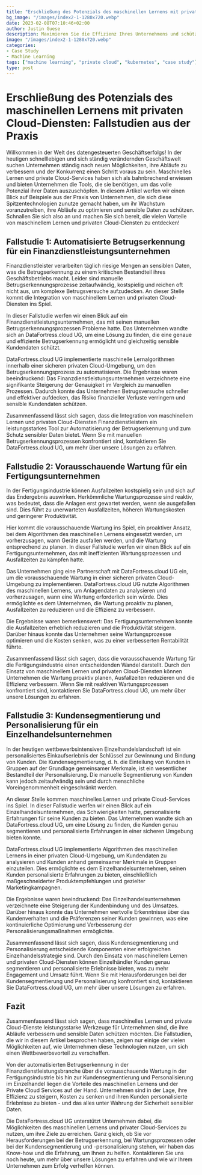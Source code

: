 ```yaml
---
title: "Erschließung des Potenzials des maschinellen Lernens mit privaten Cloud-Diensten: Fallstudien aus der Praxis"
bg_image: "/images/index2-1-1280x720.webp"
date: 2023-02-08T07:10:46+02:00
author: Justin Guese
description: Maximieren Sie die Effizienz Ihres Unternehmens und schützen Sie sensible Daten mit maschinellem Lernen und privaten Cloud-Diensten. Sehen Sie sich Fallstudien aus der Praxis an und kontaktieren Sie uns noch heute!
image: "/images/index2-1-1280x720.webp"
categories:
- Case Study
- Machine Learning
tags: ["machine learning", "private cloud", "kubernetes", "case study"]
type: post
---
```


# Erschließung des Potenzials des maschinellen Lernens mit privaten Cloud-Diensten: Fallstudien aus der Praxis

Willkommen in der Welt des datengesteuerten Geschäftserfolgs! In der heutigen schnelllebigen und sich ständig verändernden Geschäftswelt suchen Unternehmen ständig nach neuen Möglichkeiten, ihre Abläufe zu verbessern und der Konkurrenz einen Schritt voraus zu sein. Maschinelles Lernen und private Cloud-Services haben sich als bahnbrechend erwiesen und bieten Unternehmen die Tools, die sie benötigen, um das volle Potenzial ihrer Daten auszuschöpfen. In diesem Artikel werfen wir einen Blick auf Beispiele aus der Praxis von Unternehmen, die sich diese Spitzentechnologien zunutze gemacht haben, um ihr Wachstum voranzutreiben, ihre Abläufe zu optimieren und sensible Daten zu schützen. Schnallen Sie sich also an und machen Sie sich bereit, die vielen Vorteile von maschinellem Lernen und privaten Cloud-Diensten zu entdecken!

## Fallstudie 1: Automatisierte Betrugserkennung für ein Finanzdienstleistungsunternehmen

Finanzdienstleister verarbeiten täglich riesige Mengen an sensiblen Daten, was die Betrugserkennung zu einem kritischen Bestandteil ihres Geschäftsbetriebs macht. Leider sind manuelle Betrugserkennungsprozesse zeitaufwändig, kostspielig und reichen oft nicht aus, um komplexe Betrugsversuche aufzudecken. An dieser Stelle kommt die Integration von maschinellem Lernen und privaten Cloud-Diensten ins Spiel.

In dieser Fallstudie werfen wir einen Blick auf ein Finanzdienstleistungsunternehmen, das mit seinen manuellen Betrugserkennungsprozessen Probleme hatte. Das Unternehmen wandte sich an DataFortress.cloud UG, um eine Lösung zu finden, die eine genaue und effiziente Betrugserkennung ermöglicht und gleichzeitig sensible Kundendaten schützt.

DataFortress.cloud UG implementierte maschinelle Lernalgorithmen innerhalb einer sicheren privaten Cloud-Umgebung, um den Betrugserkennungsprozess zu automatisieren. Die Ergebnisse waren beeindruckend: Das Finanzdienstleistungsunternehmen verzeichnete eine signifikante Steigerung der Genauigkeit im Vergleich zu manuellen Prozessen. Dadurch konnte das Unternehmen Betrugsversuche schneller und effektiver aufdecken, das Risiko finanzieller Verluste verringern und sensible Kundendaten schützen.

Zusammenfassend lässt sich sagen, dass die Integration von maschinellem Lernen und privaten Cloud-Diensten Finanzdienstleistern ein leistungsstarkes Tool zur Automatisierung der Betrugserkennung und zum Schutz sensibler Daten bietet. Wenn Sie mit manuellen Betrugserkennungsprozessen konfrontiert sind, kontaktieren Sie DataFortress.cloud UG, um mehr über unsere Lösungen zu erfahren.

## Fallstudie 2: Vorausschauende Wartung für ein Fertigungsunternehmen

In der Fertigungsindustrie können Ausfallzeiten kostspielig sein und sich auf das Endergebnis auswirken. Herkömmliche Wartungsprozesse sind reaktiv, was bedeutet, dass die Anlagen erst gewartet werden, wenn sie ausgefallen sind. Dies führt zu unerwarteten Ausfallzeiten, höheren Wartungskosten und geringerer Produktivität.

Hier kommt die vorausschauende Wartung ins Spiel, ein proaktiver Ansatz, bei dem Algorithmen des maschinellen Lernens eingesetzt werden, um vorherzusagen, wann Geräte ausfallen werden, und die Wartung entsprechend zu planen. In dieser Fallstudie werfen wir einen Blick auf ein Fertigungsunternehmen, das mit ineffizienten Wartungsprozessen und Ausfallzeiten zu kämpfen hatte.

Das Unternehmen ging eine Partnerschaft mit DataFortress.cloud UG ein, um die vorausschauende Wartung in einer sicheren privaten Cloud-Umgebung zu implementieren. DataFortress.cloud UG nutzte Algorithmen des maschinellen Lernens, um Anlagendaten zu analysieren und vorherzusagen, wann eine Wartung erforderlich sein würde. Dies ermöglichte es dem Unternehmen, die Wartung proaktiv zu planen, Ausfallzeiten zu reduzieren und die Effizienz zu verbessern.

Die Ergebnisse waren bemerkenswert: Das Fertigungsunternehmen konnte die Ausfallzeiten erheblich reduzieren und die Produktivität steigern. Darüber hinaus konnte das Unternehmen seine Wartungsprozesse optimieren und die Kosten senken, was zu einer verbesserten Rentabilität führte.

Zusammenfassend lässt sich sagen, dass die vorausschauende Wartung für die Fertigungsindustrie einen entscheidenden Wandel darstellt. Durch den Einsatz von maschinellem Lernen und privaten Cloud-Diensten können Unternehmen die Wartung proaktiv planen, Ausfallzeiten reduzieren und die Effizienz verbessern. Wenn Sie mit reaktiven Wartungsprozessen konfrontiert sind, kontaktieren Sie DataFortress.cloud UG, um mehr über unsere Lösungen zu erfahren.

## Fallstudie 3: Kundensegmentierung und Personalisierung für ein Einzelhandelsunternehmen

In der heutigen wettbewerbsintensiven Einzelhandelslandschaft ist ein personalisiertes Einkaufserlebnis der Schlüssel zur Gewinnung und Bindung von Kunden. Die Kundensegmentierung, d. h. die Einteilung von Kunden in Gruppen auf der Grundlage gemeinsamer Merkmale, ist ein wesentlicher Bestandteil der Personalisierung. Die manuelle Segmentierung von Kunden kann jedoch zeitaufwändig sein und durch menschliche Voreingenommenheit eingeschränkt werden.

An dieser Stelle kommen maschinelles Lernen und private Cloud-Services ins Spiel. In dieser Fallstudie werfen wir einen Blick auf ein Einzelhandelsunternehmen, das Schwierigkeiten hatte, personalisierte Erfahrungen für seine Kunden zu bieten. Das Unternehmen wandte sich an DataFortress.cloud UG, um eine Lösung zu finden, die Kunden genau segmentieren und personalisierte Erfahrungen in einer sicheren Umgebung bieten konnte.

DataFortress.cloud UG implementierte Algorithmen des maschinellen Lernens in einer privaten Cloud-Umgebung, um Kundendaten zu analysieren und Kunden anhand gemeinsamer Merkmale in Gruppen einzuteilen. Dies ermöglichte es dem Einzelhandelsunternehmen, seinen Kunden personalisierte Erfahrungen zu bieten, einschließlich maßgeschneiderter Produktempfehlungen und gezielter Marketingkampagnen.

Die Ergebnisse waren beeindruckend: Das Einzelhandelsunternehmen verzeichnete eine Steigerung der Kundenbindung und des Umsatzes. Darüber hinaus konnte das Unternehmen wertvolle Erkenntnisse über das Kundenverhalten und die Präferenzen seiner Kunden gewinnen, was eine kontinuierliche Optimierung und Verbesserung der Personalisierungsmaßnahmen ermöglichte.

Zusammenfassend lässt sich sagen, dass Kundensegmentierung und Personalisierung entscheidende Komponenten einer erfolgreichen Einzelhandelsstrategie sind. Durch den Einsatz von maschinellem Lernen und privaten Cloud-Diensten können Einzelhändler Kunden genau segmentieren und personalisierte Erlebnisse bieten, was zu mehr Engagement und Umsatz führt. Wenn Sie mit Herausforderungen bei der Kundensegmentierung und Personalisierung konfrontiert sind, kontaktieren Sie DataFortress.cloud UG, um mehr über unsere Lösungen zu erfahren.

## Fazit

Zusammenfassend lässt sich sagen, dass maschinelles Lernen und private Cloud-Dienste leistungsstarke Werkzeuge für Unternehmen sind, die ihre Abläufe verbessern und sensible Daten schützen möchten. Die Fallstudien, die wir in diesem Artikel besprochen haben, zeigen nur einige der vielen Möglichkeiten auf, wie Unternehmen diese Technologien nutzen, um sich einen Wettbewerbsvorteil zu verschaffen.

Von der automatisierten Betrugserkennung in der Finanzdienstleistungsbranche über die vorausschauende Wartung in der Fertigungsindustrie bis hin zur Kundensegmentierung und Personalisierung im Einzelhandel liegen die Vorteile des maschinellen Lernens und der Private Cloud Services auf der Hand. Unternehmen sind in der Lage, ihre Effizienz zu steigern, Kosten zu senken und ihren Kunden personalisierte Erlebnisse zu bieten - und das alles unter Wahrung der Sicherheit sensibler Daten.

Die DataFortress.cloud UG unterstützt Unternehmen dabei, die Möglichkeiten des maschinellen Lernens und privater Cloud-Services zu nutzen, um ihre Ziele zu erreichen. Ganz gleich, ob Sie vor Herausforderungen bei der Betrugserkennung, bei Wartungsprozessen oder bei der Kundensegmentierung und -personalisierung stehen, wir haben das Know-how und die Erfahrung, um Ihnen zu helfen. Kontaktieren Sie uns noch heute, um mehr über unsere Lösungen zu erfahren und wie wir Ihrem Unternehmen zum Erfolg verhelfen können.